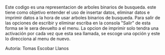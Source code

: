 Este codigo es una representacion de arboles binarios de busqueda.
este tiene como objetivo entender el uso de insertar datos, eliminar datos e imprimir datos a la hora de usar arboles binarios
de busqueda.
Para salir de las opciones de escribir y eliminar escriba en la consola "Salir" de esta forma se le sera devuelto a el menu.
La opcion de imprimir solo tendra una activación por cada vez que esta sea llamada, se escoge una opción y este lo direcciona
al menu de nuevo.

Autoria: Tomas Escobar Llanos
